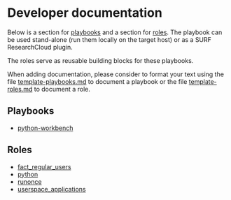 # Developer documentation
Below is a section for [playbooks](#Playbooks) and a section for [roles](#Roles).
The playbook can be used stand-alone (run them locally on the target host) 
or as a SURF ResearchCloud plugin.

The roles serve as reusable building blocks for these playbooks.

When adding documentation, please consider to format your text
using the file [template-playbooks.md](playbooks/template-playbooks.md) to
document a playbook
or the file [template-roles.md](roles/template-roles.md) to document a role.


## Playbooks
- [python-workbench](playbooks/python-workbench.md)

## Roles
- [fact_regular_users](roles/fact_regular_users.md)
- [python](roles/python.md)
- [runonce](roles/runonce.md)
- [userspace_applications](roles/userspace_applications.md)
